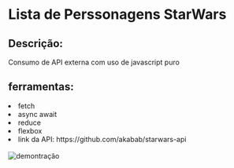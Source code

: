 
<h1>Lista de Perssonagens StarWars</h1>

<h2>Descrição:</h2>
<p>Consumo de API externa com uso de javascript puro</p>

<h2>ferramentas:</h2>
<li>fetch</li>
<li>async await</li>
<li>reduce</li>
<li>flexbox</li>
<li>link da API: https://github.com/akabab/starwars-api</li>
<br>


<img src="./assets/starwars-api.gif" alt="demontração" />
